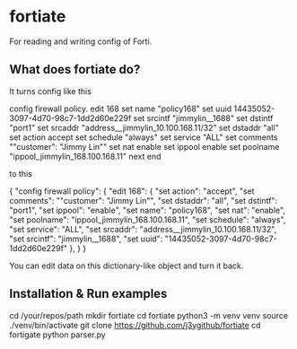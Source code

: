 # fortiate
 For reading and writing config of Forti.

## What does fortiate do?
 It turns config like this
 
 config firewall policy. 
    edit 168
        set name "policy168"
        set uuid 14435052-3097-4d70-98c7-1dd2d60e229f
        set srcintf "jimmylin__1688"
        set dstintf "port1"
        set srcaddr "address__jimmylin_10.100.168.11/32"
        set dstaddr "all"
        set action accept
        set schedule "always"
        set service "ALL"
        set comments "\"customer\": \"Jimmy Lin\""
        set nat enable
        set ippool enable
        set poolname "ippool_jimmylin_168.100.168.11"
    next
end

to this

{
    "config firewall policy": {
        "edit 168": {
            "set action": "accept",
            "set comments": "\"customer\": \"Jimmy Lin\"",
            "set dstaddr": "all",
            "set dstintf": "port1",
            "set ippool": "enable",
            "set name": "policy168",
            "set nat": "enable",
            "set poolname": "ippool_jimmylin_168.100.168.11",
            "set schedule": "always",
            "set service": "ALL",
            "set srcaddr": "address__jimmylin_10.100.168.11/32",
            "set srcintf": "jimmylin__1688",
            "set uuid": "14435052-3097-4d70-98c7-1dd2d60e229f"
        },
    }
}

You can edit data on this dictionary-like object and turn it back.

## Installation & Run examples

cd /your/repos/path
mkdir fortiate
cd fortiate
python3 -m venv venv 
source ./venv/bin/activate
git clone https://github.com/j3ygithub/fortiate
cd fortigate
python parser.py
